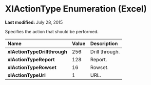 
# XlActionType Enumeration (Excel)

 **Last modified:** July 28, 2015

Specifies the action that should be performed.


|**Name**|**Value**|**Description**|
|:-----|:-----|:-----|
| **xlActionTypeDrillthrough**|256|Drill through.|
| **xlActionTypeReport**|128|Report.|
| **xlActionTypeRowset**|16|Rowset.|
| **xlActionTypeUrl**|1|URL.|
